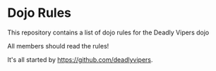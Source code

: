 Dojo Rules
==========

This repository contains a list of dojo rules for the Deadly Vipers dojo

All members should read the rules!

It's all started by https://github.com/deadlyvipers.
